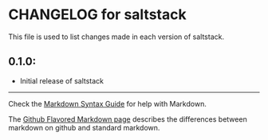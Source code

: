 # CHANGELOG for saltstack

This file is used to list changes made in each version of saltstack.

## 0.1.0:

* Initial release of saltstack

- - -
Check the [Markdown Syntax Guide](http://daringfireball.net/projects/markdown/syntax) for help with Markdown.

The [Github Flavored Markdown page](http://github.github.com/github-flavored-markdown/) describes the differences between markdown on github and standard markdown.
